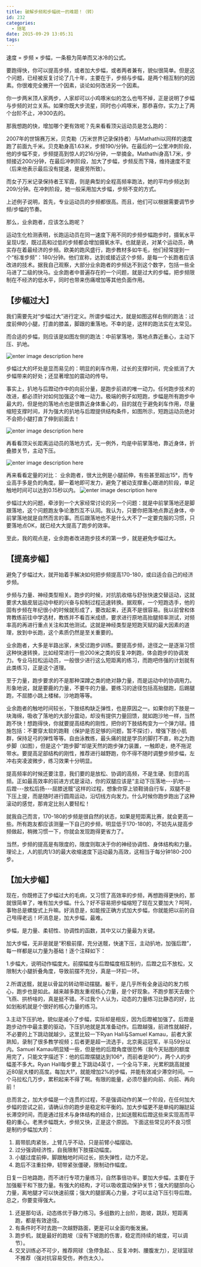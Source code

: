 ```yaml
---
title: 破解步频和步幅统一的难题！（转）
id: 232
categories:
  - 随笔
date: 2015-09-29 13:05:31
tags:
---
```


速度 = 步频 × 步幅，一条极为简单而又冰冷的公式。

要跑得快，你可以提高步频，或者加大步幅，或者两者兼有，貌似很简单。但是这个问题，已经被反复讨论了几十年，主要在于，步频与步幅，是两个相互制约的因素。你很难完全撇开一个因素，谈论如何改进另一个因素。

你一步两米顶人家两步，人家却可以小鸡啄米似的怎么也甩不掉，正是说明了步幅与步频的对立关系。如果你既大步流星，同时也小鸡啄米，那恭喜你，实力上了两个台阶不止，冲300去的。

那我想跑的快，增加哪个更有效呢？先来看看顶尖运动员是怎么跑的：

2007年的世锦赛万米，贝克勒（万米世界记录保持者）与Mathathi以同样的速度跑了前面九千米。贝克勒身高1.63米，步频190/分钟。在最后的一公里冲刺阶段，他的步幅不变，步频提高到惊人的216/分钟，一举摘金。Mathathi身高1.7米，步频接近200/分钟，在最后冲刺阶段，加大了步幅，步频反而下降，维持速度不变（后来他表示最后没有提速，是疲劳所致）。

而女子万米记录保持者王军霞，则是典型的全程高频率跑法，她的平均步频达到209/分钟。在冲刺阶段，她一般采用加大步幅，步频不变的方式。

上述例子说明，首先，专业运动员的步频都很高。而且，他们可以根据需要调节步频/步幅的节奏。

那么，业余跑者，应该怎么跑呢？

运动生化检测表明，长跑运动员在同一速度下用不同的步频步幅跑步时，摄氧水平呈现U型，既过高和过低的步频都会增加摄氧水平。也就是说，对某个运动员，确实存在着最经济的步频。欧美的跑风盛行，跑步教材多如牛毛，他们经常提到一个“标准步频”：180/分钟。他们宣称，达到或接近这个步频，是每一个长跑者应该改进的技术。据我自己观察，大部分业余跑者的步频达不到这个数字，包括一些全马进了二级的快马。业余跑者中普遍存在的一个问题，就是过大的步幅，把步频限制在不经济的低水平，同时也带来伤痛增加等其他负面作用。

## 【步幅过大】

我们需要先对“步幅过大”进行定义。所谓步幅过大，就是如图这样右侧的跑法：过度前伸的小腿，打直的膝盖，脚跟的重落地。不幸的是，这样的跑法实在太常见。

而合适的步幅，则应该是如图左侧的跑法：中前掌落地，落地点靠近重心，主动下压、扒地。

![enter image description here](http://res.hillock.com.cn/web/100000094_141359.jpg)

步幅过大的坏处是显而易见的：明显的刹车作用，过长的支撑时间，完全抵消了大步幅带来的好处；还显著增加的震动的传导。

事实上，扒地与后蹬动作中的向前分量，是跑步前进的唯一动力。任何跑步技术的改进，都必须针对如何加强这个唯一动力。极端的例子如短跑，步幅是所有跑步中最大的，但是他的落地点也是很靠近身体重心的，目的就在于避免刹车作用，尽量缩短支撑时间，并为强大的扒地与后蹬提供结构条件，如图所示，短跑运动员绝对不会把小腿打直了伸到前面去！

![enter image description here](http://res.hillock.com.cn/web/100000094_141456.jpg)

再看看顶尖长距离运动员的落地方式，无一例外，均是中前掌落地，靠近身体，折叠膝关节，主动下压。

![enter image description here](http://res.hillock.com.cn/web/100000094_141610.jpg)

再来看看定量的对比： 业余跑者，很大比例是小腿前伸，有些甚至超出15°，而专业高手多是负的角度。脚一着地即可发力，避免了被动支撑重心跟进的阶段，单足触地时间可以达到0.15秒以内。 ![enter image description here](http://res.hillock.com.cn/web/100000094_141655.jpg)

步幅过大的问题，牵涉到一个大家经常讨论的另一个问题：就是中前掌落地还是脚跟落地，这个问题跑友争论激烈互不认同。我认为，只要你把落地点靠近身体，中前掌落地就是自然而言的事。而后跟落地也不是什么大不了一定要克服的习惯，只要落地点OK，就已经大大提高了跑步的效率。

至此，我的观点是，业余跑者改进跑步技术的第一步，就是避免步幅过大。

## 【提高步幅】

避免了步幅过大，就开始着手解决如何把步频提高170-180，或曰适合自己的经济步频。

步频与力量、神经类型相关。跑步的时候，对抗肌收缩与舒张快速交替运动，这就要求大脑皮层运动中枢的兴奋与抑制过程迅速转换。据观察，一个短跑选手，他的固有步频在年纪很小的时候就形成了，要改起来，还真不是很容易。我以前曾和体育教练前往中学选材，教练并不看百米成绩，要求进行原地高抬腿频率测试，对频率高的再进行重点关注和其他测试。这就是神经类型是短跑天赋的最大因素的道理，放到中长跑，这个素质仍然是至关重要的。

业余跑者，大多是半路出家，未受过跑步训练。要提高步频，途径之一是逐渐习惯这种快速转换，比如经常进行一些200米之类的反复冲刺跑，体会跑步的协调发力。专业马拉松运动员，一般很少进行这么短距离的练习，而跑吧佟强的计划就有此类练习，正是这个道理。

至于力量，跑步要求的不是那种深蹲之类的绝对静力量，而是运动中的协调用力。形象地说，就是要鹿的力量，不要牛的力量。要练习的途径包括高抬腿跑，后踢腿跑，不屈膝小跳上楼梯，沙地跑等等。

业余跑者的触地时间较长，下肢结构缺乏弹性，也是原因之一。如果你的下肢是一块海绵，吸收了落地的大部分震动，却没有提供力量回馈，就如跑沙地一样，当然跑不快！想跑得快，你就要提高结构的刚性，把你的下肢结构变为一个弹力球。措施包括：不要穿太软的跑鞋（保护是否足够的问题，暂不探讨），增强下肢小肌群，保持足弓的弹性等等。自由泳教练，最头痛的就是学员的脚打不直，称之为跑步脚（如图），但是这个“跑步脚”却是天然的跑步弹力装置，一触即走，绝不拖泥带水。要提高足部结构的刚性，推荐进行越野跑，你不得不随时调整步频步幅，左冲右突凌波微步，练习效果十分明显。

提高频率的时候还要注意，我们要的是放松、协调的高频，不是生硬、刻意的高频。正如最高效率的前进方式是滚动，你的双腿应该是“主动下压落地---扒地---后蹬---放松后扬---屈膝送髋”这样的过程，想象你穿上锁鞋骑自行车，双腿不是下压上提，而是随时进行圆周运动，沿切线方向发力。什么时候你跑步跑出了这种滚动的感觉，那肯定比别人要轻松！

就我自己而言，170-180的步频是很自然的状态，如果是短距离比赛，就会更高一些。所有跑友都应该测量一下自己的步频，明显低于170-180的，不妨先从提高步频做起，稍微习惯一下，你就会发现跑得更省力了。

当然，步频的提高是有限度的，限度则取决于你的神经协调性、身体结构和力量。理论上，人的肌肉1/3的最大收缩速度下运动最为高效，这相当于每分钟180-200步。

## 【加大步幅】

现在，你既修正了步幅过大的毛病，又习惯了高效率的步频，再想跑得更快的，那就很简单了，唯有加大步幅。什么？好不容易把步幅缩短了现在又要加大？呵呵，事物总是螺旋式上升嘛。好消息是，如能按正确方式加大步幅，你就能把以前的自己甩得老远！坏消息是，加大步幅，最难。

步幅，是力量、柔韧性、协调性的函数，其中又以力量最为关键。

加大步幅，无非是就是“积极前摆，充分送髋，快速下压，主动扒地，加强后蹬”，每一样都是以力量为基础！逐个注释如下：

1.步幅大，说明动作幅度大。前摆幅度与后蹬幅度相互制约，后蹬之后不放松，又限制大小腿折叠角度，导致前摆不充分，真是一环扣一环。

2.所谓送髋，就是以骨盆的转动带动摆腿。躯干，是几乎所有全身运动的发力核心，跑步也是如此。越来越多跑友重视核心力量，是个好现象。不跑步那天去做个飞燕、拱桥啥的，真是挺不错。不过我个人认为，动态的力量练习比静态的好，比如划船机就是个很好的核心力量的练习。

3.主动下压扒地，貌似是减小了步幅，实际却是相反，因为后蹬被加强了。后蹬是跑步动作中最主要的驱动，下压扒地就是其准备动作。后蹬越强，前进性就越好，不必要的上下跳动就越少。这里比较一下Ryan Hall与Samuel Kamau，前者大家熟知，录制了很多教学视频；后者更是超一流选手，北京奥运冠军，半马59分以内。Samuel Kamau明显矮一些，但是他的后蹬角度很恐怖（我今天贴图的额度用完了，只能文字描述下：他的后蹬摆腿达到106°，而前者是90°），两个人的步幅差不多大。Ryan Hall每步要上下跳动4英寸，一个全马下来，光累积跳高就接近80层大楼的高度。每加大1°，就能增加2%的步幅，并能有效减少滞空时间。一个马拉松几万步，累积起来不得了啊。有限的能量，必须尽量的向前、向前、再向前！

总而言之，加大步幅是一个连贯的过程，不是强调动作的某一个阶段，在任何加大步幅的尝试之前，请确认你的跑步是稳定和平衡的。加大步幅更不是单纯的蹦跶延长滞空时间，而是通过技术与身体结构的结合，比如送髋和后蹬这些来实现高而平稳的重心。老黑步幅既大，步频又快，正是这个原因。 下面这些常见的不良习惯是制约步幅加大的：

1.  肩带肌肉紧张，上臂几乎不动，只是前臂小幅摆动。
2.  过分强调经济性，自我限制下肢摆动幅度。
3.  小腿过度前伸，脚跟触地时间过长，损失弹性，动力不足。
4.  跑后不注重拉伸，韧带紧张僵硬，限制动作幅度。

日复一日地路跑，而不进行专项力量练习，自然事倍功半。要加大步幅，主要在于加强躯干和下肢力量。有强大的结构，才可以吸收震动保护关节；强大的腿部向心力量，离地腿才可以快速前摆；强大的腿部离心力量，才可以主动下压引导后蹬。总之，你要变得强大。

1.  还是那句话，动态练优于静力练习。多组数的上台阶，跑坡，跳跃，短距离跑，都是有效途径。
2.  有条件时不时去跑一次越野路面，更是可以全面均衡发展。
3.  跑步机，就是最好的跑坡（没有下坡跑的伤害，稳定而持续的坡度，可以调节）。
4.  交叉训练必不可少，推荐网球（急停急起、、反复冲刺、腰腹发力），足球篮球不推荐（强对抗容易受伤，养伤太久）。
